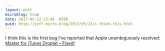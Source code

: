 ```yaml
---
layout: post
microblog: true
date: 2017-05-22 22:44 -0500
guid: http://jeff.micro.blog/2017/05/23/i-think-this.html
---
```

I think this is the first bug I’ve reported that Apple unambiguously resolved: [Master for iTunes Droplet – Fixed!](https://jeffvautin.com/2017/05/mastered-for-itunes-droplet-fixed/)
